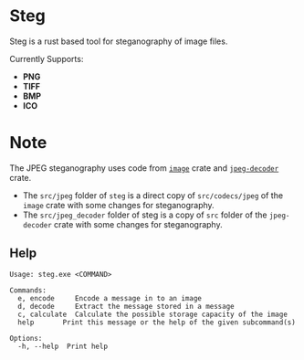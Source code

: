 # Steg

Steg is a rust based tool for steganography of image files.

Currently Supports:
- **PNG**
- **TIFF**
- **BMP**
- **ICO**

# Note
The JPEG steganography uses code from [`image`](https://crates.io/crates/image) crate and [`jpeg-decoder`](https://crates.io/crates/jpeg-decoder) crate.

- The `src/jpeg` folder of `steg` is a direct copy of `src/codecs/jpeg` of the `image` crate with some changes for steganography.
- The `src/jpeg_decoder` folder of steg is a copy of `src` folder of the `jpeg-decoder` crate with some changes for steganography.

## Help

```
Usage: steg.exe <COMMAND>

Commands:
  e, encode     Encode a message in to an image
  d, decode     Extract the message stored in a message
  c, calculate  Calculate the possible storage capacity of the image
  help       Print this message or the help of the given subcommand(s)

Options:
  -h, --help  Print help
```